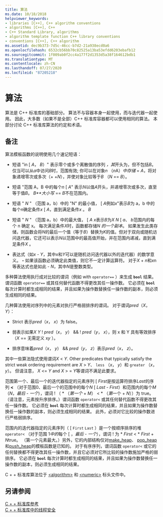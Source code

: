 ```yaml
---
title: 算法
ms.date: 10/18/2018
helpviewer_keywords:
- libraries [C++], C++ algorithm conventions
- algorithms [C++], C++
- C++ Standard Library, algorithms
- algorithm template function C++ library conventions
- conventions [C++], C++ algorithm
ms.assetid: dec9b373-7d5c-46cc-b7d2-21a938ecd0a6
ms.openlocfilehash: 6532cb56bb70c82525a13ba53efdd6203ebafb12
ms.sourcegitcommit: 1f009ab0f2cc4a177f2d1353d5a38f164612bdb1
ms.translationtype: MT
ms.contentlocale: zh-CN
ms.lasthandoff: 07/27/2020
ms.locfileid: "87205218"
---
```

# <a name="algorithms"></a>算法

算法是 C++ 标准库的基础部分。 算法不与容器本身一起使用，而与迭代器一起使用。 因此，大多数（如果不是全部）C++ 标准库容器都可以使用相同的算法。 本部分讨论 C++ 标准库算法的约定和术语。

## <a name="remarks"></a>备注

算法模板函数的说明使用几个速记短语：

- 短语 "in \[ *A*， *B*）" 表示零个或多个离散值的序列 *，其*开头为，但不包括*B*。仅当可以从*a*中访问*B*时，范围有效; 你可以在对象*n* （*n*A）*中存储*  =  *A*，将对象递增零次或多次（+ +*N*），并使对象比较等于*B* （*N*  ==  *B*）。

- 短语 "范围 A，B 中的每个*n* \[ *A*" 表示*N*以值*A*开头，并递增零次或多次，直至等于值*B*。 *B**大小写*  ==  *B*不在范围内。

- 短语 " *N* " （范围 a，b）中的 "N" 的最小值， \[ *A*例如*x*"表示*B*为 a，b 中的每个*n*确定条件*x* \[ *A*，直到满足条件*x* 。 *B*

- 短语 " *N* " （范围 a，b）中的最大值， \[ *A* *x*表示*B*为*X* *N* \[ *a*、 *b*范围内的每个 n 确定 x。 每次满足条件*X*时，函数都存储*N* *的一个副本*。 如果发生此类存储，则函数会将*N*的最后一个值（等于*B*）替换为*K*的值。但对于双向或随机访问迭代器，它还可以表示*N*以范围中的最高值开始，并在范围内递减，直到满足条件*X* 。

- 表达式（如*x*  -  *Y*，其中*x*和*Y*可以是随机访问迭代器以外的迭代器）的数学意义。 **-** 如果该函数必须确定此类值，则它不一定计算运算符。 对于*X*  +  *n*和*x*n 等表达式也是如此  -  *N*，其中*N*是整数类型。

多种算法使用执行成对比较的谓词（例如 with `operator==` ）来生成 **`bool`** 结果。 谓词函数 `operator==` 或其任何替代函数不得更改其任一操作数。 它必须在 **`bool`** 每次计算时都生成相同的结果，并且如果为操作数替换任一操作数的副本，则必须生成相同的结果。

几种算法使用对序列中的元素对执行严格弱排序的谓词。 对于谓词*pred*（*X*， *Y*）：

- Strict 表示*pred*（*x*， *x*）为 false。

- 弱表示如果*X* *Y* \! *pred*（*x*， *y*）  && \! *pred*（*y*， *x*），则 x 和 Y 具有等效排序（*X*  ==  无需定义 x*y* ）。

- 排序意味着*pred*（*x*， *y*）  && *pred*（*y*， *z*）表示*pred*（*x*， *z*）。

其中一些算法隐式使用谓词*X* \< *Y*. Other predicates that typically satisfy the strict weak ordering requirement are *X* > *Y*、 `less` （*x*， *y*）和 `greater` （*x*， *y*）。 但请注意， *X* \<= *Y* and *X* > =  *Y*等谓词不满足此要求。

范围第一个、最后一个的迭代器指定的元素序列 \[ *First*是按运算符排序*Last*的序列 **<** （对于范围0、最后一个的范围中的每个*N* \[ *Last*  -  *First*）和范围内的每个*M* （*N*，*最后*  -  *一个*），谓词 \! （ \* （*第一个*  +  *M*） < \* （*第*一个  +  *N*））为 true。 （请注意，元素按升序排序。）谓词函数 `operator<` 或其任何替代函数不得更改其任一操作数。 它必须在 **`bool`** 每次计算时都生成相同的结果，并且如果为操作数替换任一操作数的副本，则必须生成相同的结果。 此外，必须对它比较的操作数进行严格弱排序。

范围内的迭代器指定的元素序列（ \[ `First` `Last` ）是一个按顺序排序的堆 `operator<` （对于范围 1*中的*每个 \[ ，*最后*  -  *一个*），谓词 \! 为 \* _First_  <  \* *First*  +  *N*true。 （第一个元素最大。）另外，它的内部结构仅对[make_heap](algorithm-functions.md#make_heap)、 [pop_heap](algorithm-functions.md#pop_heap)和[push_heap](algorithm-functions.md#push_heap)的模板函数是已知的。 对于有序序列，谓词函数 `operator<` 或它的任何替换都不得更改其任一操作数，并且它必须对它所比较的操作数施加严格的弱排序。 它必须在 **`bool`** 每次计算时都生成相同的结果，并且如果为操作数替换任一操作数的副本，则必须生成相同的结果。

C + + 标准库算法位于 [\<algorithm>](algorithm.md) 和 [\<numeric>](numeric.md) 标头文件中。

## <a name="see-also"></a>另请参阅

[C + + 标准库参考](cpp-standard-library-reference.md)\
[C + + 标准库中的线程安全](thread-safety-in-the-cpp-standard-library.md)
